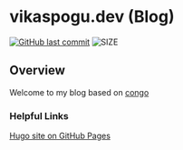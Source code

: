 # vikaspogu.dev (Blog)

 [![GitHub last commit](https://img.shields.io/github/last-commit/vikaspogu/blog?color=purple&style=flat-square)](https://github.com/vikaspogu/blog/commits/master)
 ![SIZE](https://img.shields.io/github/repo-size/vikaspogu/blog?style=flat-square)

## Overview

Welcome to my blog  based on [congo](https://jpanther.github.io/congo/)

### Helpful Links

[Hugo site on GitHub Pages](https://dev.to/dgavlock/creating-a-hugo-site-on-github-pages-3cjo)

